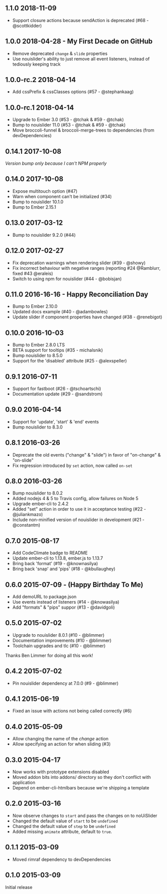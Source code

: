 ## 1.1.0 2018-11-09

* Support closure actions because sendAction is deprecated (#68 - @scottkidder)

## 1.0.0 2018-04-28 - My First Decade on GitHub

* Remove deprecated `change` & `slide` properties
* Use nouislider's ability to just remove all event listeners, instead of tediously keeping track

## 1.0.0-rc.2 2018-04-14

* Add cssPrefix & cssClasses options (#57 - @stephankaag)

## 1.0.0-rc.1 2018-04-14

* Upgrade to Ember 3.0 (#53 - @tchak & #59 - @tchak)
* Bump to nouislider 11.0 (#53 - @tchak & #59 - @tchak)
* Move broccoli-funnel & broccoli-merge-trees to dependencies (from devDependencies)

## 0.14.1 2017-10-08

_Version bump only because I can't NPM properly_

## 0.14.0 2017-10-08

* Expose multitouch option (#47)
* Warn when component can't be initialized (#34)
* Bump to nouislider 10.1.0
* Bump to Ember 2.15.1


## 0.13.0 2017-03-12

* Bump to nouislider 9.2.0 (#44)

## 0.12.0 2017-02-27

* Fix deprecation warnings when rendering slider (#39 - @showy)
* Fix incorrect behaviour with negative ranges (reporting #24 @Ramblurr, fixed #43 @eraleis)
* Switch to using npm for nouislider (#44 - @bobisjan)

## 0.11.0 2016-16-16 - Happy Reconciliation Day

* Bump to Ember 2.10.0
* Updated docs example (#40 - @adambowles)
* Update slider if component properties have changed (#38 - @renebigot)

## 0.10.0 2016-10-03

* Bump to Ember 2.8.0 LTS
* BETA support for tooltips (#35 - michalsnik)
* Bump nouislider to 8.5.0
* Support for the 'disabled' attribute (#25 - @alexspeller)

## 0.9.1 2016-07-11

* Support for fastboot (#26 - @tschoartschi)
* Documentation update (#29 - @sandstrom)

## 0.9.0 2016-04-14

* Support for 'update', 'start' & 'end' events
* Bump nouislider to 8.3.0

## 0.8.1 2016-03-26

* Deprecate the old events ("change" & "slide") in favor of "on-change" & "on-slide"
* Fix regression introduced by `set` action, now called `on-set`

## 0.8.0 2016-03-26

* Bump nouislider to 8.0.2
* Added nodejs 4 & 5 to Travis config, allow failures on Node 5
* Upgrade ember-cli to 2.4.2
* Added "set" action in order to use it in acceptance testing (#22 - @juliankmazo)
* Include non-minified version of nouislider in development (#21 - @constantm)

## 0.7.0 2015-08-17

* Add CodeClimate badge to README
* Update ember-cli to 1.13.8, ember.js to 1.13.7
* Bring back 'format' (#19 - @knownasilya)
* Bring back 'snap' and 'pips' (#18 - @kbullaughey)

## 0.6.0 2015-07-09 - (Happy Birthday To Me)

* Add demoURL to package.json
* Use events instead of listeners (#14 - @knowasilya)
* Add "formats" & "pips" suppor (#13 - @davidgoli)

## 0.5.0 2015-07-02

* Upgrade to nouislider 8.0.1 (#10 - @blimmer)
* Documentation improvements (#10 - @blimmer)
* Toolchain upgrades and tlc (#10 - @blimmer)

Thanks Ben Limmer for doing all this work!

## 0.4.2 2015-07-02

* Pin nouislider dependency at 7.0.0 (#9 - @blimmer)

## 0.4.1 2015-06-19

* Fixed an issue with actions not being called correctly (#6)

## 0.4.0 2015-05-09

* Allow changing the name of the _change_ action
* Allow specifying an action for when sliding (#3)

## 0.3.0 2015-04-17

* Now works with prototype extensions disabled
* Moved addon bits into addons/ directory so they don't conflict with application
* Depend on ember-cli-htmlbars because we're shipping a template

## 0.2.0 2015-03-16

* Now observe changes to `start` and pass the changes on to noUiSlider
* Changed the default value of `start` to be `undefined`
* Changed the default value of `step` to be `undefined`
* Added missing `animate` attribute, default to `true`.

## 0.1.1 2015-03-09

* Moved rimraf dependency to devDependencies

## 0.1.0 2015-03-09

Initial release
